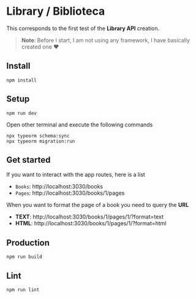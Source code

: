 # Library / Biblioteca 

This corresponds to the first test of the **Library API** creation.

> **Note**: Before I start, I am not using any framework, I have basically created one ❤️

## Install

`npm install`

## Setup

```
npm run dev
```

Open other terminal and execute the following commands

```
npx typeorm schema:sync
npx typeorm migration:run
```

## Get started
If you want to interact with the app routes, here is a list

- `Books`: http://localhost:3030/books
- `Pages`: http://localhost:3030/books/1/pages

When you want to format the page of a book you need to query the **URL**

- **TEXT**: http://localhost:3030/books/1/pages/1/?format=text
- **HTML**: http://localhost:3030/books/1/pages/1/?format=html

## Production

```
npm run build
```

## Lint

```
npm run lint
```
